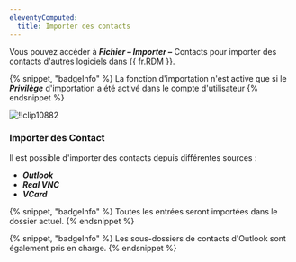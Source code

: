 ```yaml
---
eleventyComputed:
  title: Importer des contacts
---
```

Vous pouvez accéder à ***Fichier – Importer –*** Contacts pour importer des contacts d'autres logiciels dans {{ fr.RDM }}.

{% snippet, "badgeInfo" %}
La fonction d'importation n'est active que si le ***Privilège*** d'importation a été activé dans le compte d'utilisateur
{% endsnippet %}

![!!clip10882](https://cdnweb.devolutions.net/docs/fr/rdm/windows/clip10882.png)

### Importer des Contact

Il est possible d'importer des contacts depuis différentes sources :

* ***Outlook***
* ***Real VNC***
* ***VCard***

{% snippet, "badgeInfo" %}
Toutes les entrées seront importées dans le dossier actuel.
{% endsnippet %}

{% snippet, "badgeInfo" %}
Les sous-dossiers de contacts d'Outlook sont également pris en charge.
{% endsnippet %}



